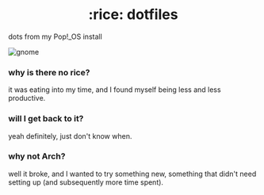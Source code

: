 <center><h1>:rice: dotfiles</h1></center>  

dots from my Pop!\_OS install 

![gnome](https://xix.ph0x.me/asdflk.png)

### why is there no rice?
it was eating into my time, and I found myself being less and less productive. 

### will I get back to it?
yeah definitely, just don't know when.

### why not Arch?
well it broke, and I wanted to try something new, something that didn't need setting up (and subsequently more time spent).
